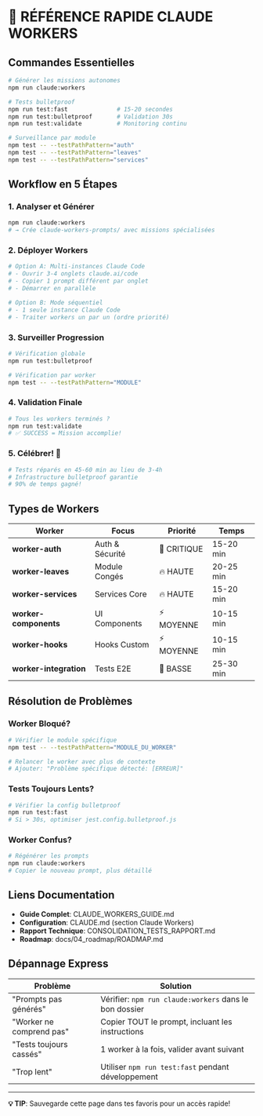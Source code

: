 # 🚀 RÉFÉRENCE RAPIDE CLAUDE WORKERS

## Commandes Essentielles

```bash
# Générer les missions autonomes
npm run claude:workers

# Tests bulletproof
npm run test:fast              # 15-20 secondes
npm run test:bulletproof       # Validation 30s
npm run test:validate          # Monitoring continu

# Surveillance par module
npm test -- --testPathPattern="auth"
npm test -- --testPathPattern="leaves"
npm test -- --testPathPattern="services"
```

## Workflow en 5 Étapes

### 1. Analyser et Générer
```bash
npm run claude:workers
# → Crée claude-workers-prompts/ avec missions spécialisées
```

### 2. Déployer Workers
```bash
# Option A: Multi-instances Claude Code
# - Ouvrir 3-4 onglets claude.ai/code
# - Copier 1 prompt différent par onglet
# - Démarrer en parallèle

# Option B: Mode séquentiel  
# - 1 seule instance Claude Code
# - Traiter workers un par un (ordre priorité)
```

### 3. Surveiller Progression
```bash
# Vérification globale
npm run test:bulletproof

# Vérification par worker
npm test -- --testPathPattern="MODULE"
```

### 4. Validation Finale
```bash
# Tous les workers terminés ?
npm run test:validate
# ✅ SUCCESS = Mission accomplie!
```

### 5. Célébrer! 🎉
```bash
# Tests réparés en 45-60 min au lieu de 3-4h
# Infrastructure bulletproof garantie
# 90% de temps gagné!
```

## Types de Workers

| Worker | Focus | Priorité | Temps |
|--------|--------|----------|-------|
| **worker-auth** | Auth & Sécurité | 🚨 CRITIQUE | 15-20 min |
| **worker-leaves** | Module Congés | 🔥 HAUTE | 20-25 min |
| **worker-services** | Services Core | 🔥 HAUTE | 15-20 min |
| **worker-components** | UI Components | ⚡ MOYENNE | 10-15 min |
| **worker-hooks** | Hooks Custom | ⚡ MOYENNE | 10-15 min |
| **worker-integration** | Tests E2E | 📝 BASSE | 25-30 min |

## Résolution de Problèmes

### Worker Bloqué?
```bash
# Vérifier le module spécifique
npm test -- --testPathPattern="MODULE_DU_WORKER"

# Relancer le worker avec plus de contexte
# Ajouter: "Problème spécifique détecté: [ERREUR]"
```

### Tests Toujours Lents?
```bash
# Vérifier la config bulletproof
npm run test:fast
# Si > 30s, optimiser jest.config.bulletproof.js
```

### Worker Confus?
```bash
# Régénérer les prompts
npm run claude:workers
# Copier le nouveau prompt, plus détaillé
```

## Liens Documentation

- **Guide Complet**: CLAUDE_WORKERS_GUIDE.md
- **Configuration**: CLAUDE.md (section Claude Workers)
- **Rapport Technique**: CONSOLIDATION_TESTS_RAPPORT.md
- **Roadmap**: docs/04_roadmap/ROADMAP.md

## Dépannage Express

| Problème | Solution |
|----------|----------|
| "Prompts pas générés" | Vérifier: `npm run claude:workers` dans le bon dossier |
| "Worker ne comprend pas" | Copier TOUT le prompt, incluant les instructions |
| "Tests toujours cassés" | 1 worker à la fois, valider avant suivant |
| "Trop lent" | Utiliser `npm run test:fast` pendant développement |

---

**💡 TIP**: Sauvegarde cette page dans tes favoris pour un accès rapide!
